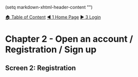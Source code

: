 (setq markdown-xhtml-header-content
      "<style type='text/css'>
img[alt="Homepage"] { width: 1200px; height: 800px; }
</style>")

[:house: Table of Content](faqs/readmd.html?fileToRender='toc.md')
[:arrow_backward: 1 Home Page](faqs/readmd.html?fileToRender='10_homepage.md')
[:arrow_forward: 3 Login](faqs/readmd.html?fileToRender='30_login.md')

# Chapter 2 - Open an account / Registration / Sign up<a name="top"/>

## Screen 2: Registration

